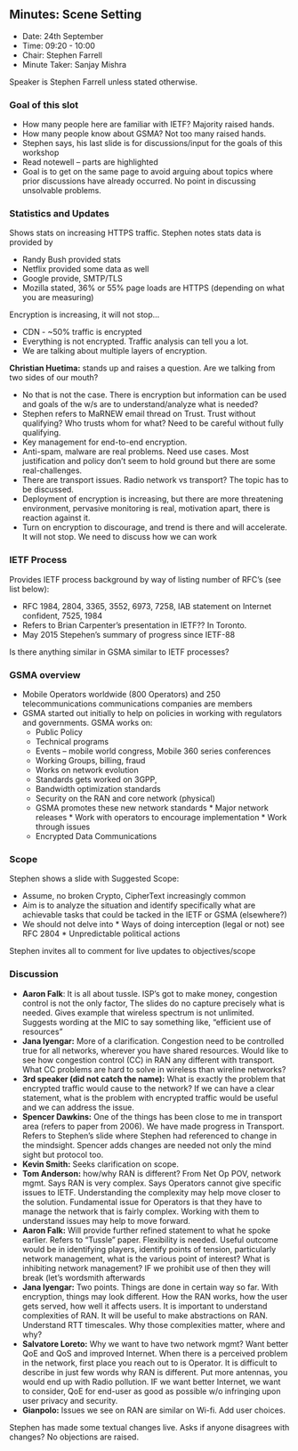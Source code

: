 ## Minutes: Scene Setting
* Date: 24th September
* Time: 09:20 - 10:00
* Chair: Stephen Farrell
* Minute Taker: Sanjay Mishra

Speaker is Stephen Farrell unless stated otherwise.

### Goal of this slot
* How many people here are familiar with IETF? Majority raised hands. 
* How many people know about GSMA?  Not too many raised hands.
* Stephen says, his last slide is for discussions/input for the goals of this workshop
* Read notewell – parts are highlighted 
* Goal is to get on the same page to avoid arguing about topics where prior discussions have already occurred.  No point in discussing unsolvable problems.

### Statistics and Updates
Shows stats on increasing HTTPS traffic. Stephen notes stats data is provided by
*    Randy Bush provided stats
*    Netflix provided some data as well
*    Google provide, SMTP/TLS
*    Mozilla stated, 36% or 55% page loads are HTTPS (depending on what you are measuring)

Encryption is increasing, it will not stop…
* CDN - ~50% traffic is encrypted
* Everything is not encrypted. Traffic analysis can tell you a lot. 
* We are talking about multiple layers of encryption.

__Christian Huetima:__ stands up and raises a question. Are we talking from two sides of our mouth? 

* No that is not the case. There is encryption but information can be used and goals of the w/s are to understand/analyze what is needed?
* Stephen refers to MaRNEW email thread on Trust. Trust without qualifying? Who trusts whom for what? Need to be careful without fully qualifying. 
* Key management for end-to-end encryption. 
* Anti-spam, malware are real problems. Need use cases. Most justification and policy don’t seem to hold ground but there are some real-challenges. 
* There are transport issues. Radio network vs transport? The topic has to be discussed.
* Deployment of encryption is increasing, but there are more threatening environment, pervasive monitoring is real, motivation apart, there is reaction against it.
* Turn on encryption to discourage, and trend is there and will accelerate. It will not stop. We need to discuss how we can work

### IETF Process
Provides IETF process background by way of listing number of RFC’s (see list below):
*    RFC 1984, 2804, 3365, 3552, 6973, 7258, IAB statement on Internet confident, 7525, 1984
*    Refers to Brian Carpenter’s presentation in IETF?? In Toronto.
*    May 2015 Stepehen’s  summary of progress since IETF-88

Is there anything similar in GSMA similar to IETF processes?


### GSMA overview
* Mobile Operators worldwide (800 Operators) and 250 telecommunications communications companies are members
* GSMA started out initially to help on policies in working with regulators and governments. GSMA works on:
   *    Public Policy
   *    Technical programs
   *    Events – mobile world congress, Mobile 360 series conferences
   *    Working Groups, billing, fraud
   *    Works on network evolution
   *    Standards gets worked on 3GPP, 
   *    Bandwidth optimization standards
   *    Security on the RAN and core network (physical)
   *    GSMA promotes these new network standards
      *    Major network releases
      *    Work with operators to encourage implementation
      *    Work through issues
   *    Encrypted Data Communications

### Scope
Stephen shows a slide with Suggested Scope:
*    Assume, no broken Crypto, CipherText increasingly common
*    Aim is to analyze the situation and identify specifically what are achievable tasks that could be tacked in the IETF or GSMA (elsewhere?)
*    We should not delve into
    *    Ways of doing interception (legal or not) see RFC 2804
    *    Unpredictable political actions

Stephen invites all to comment for live updates to objectives/scope

### Discussion
* __Aaron Falk__: It is all about tussle. ISP’s got to make money, congestion control is not the only factor, The slides do no capture precisely what is needed. Gives example that wireless spectrum is not unlimited. Suggests wording at the MIC to say something like, “efficient use of resources”
* __Jana Iyengar:__ More of a clarification. Congestion need to be controlled true for all networks, wherever you have shared resources. Would like to see how congestion control (CC) in RAN any different with transport. What CC problems are hard to solve in wireless than wireline networks?
* __3rd speaker (did not catch the name):__ What is exactly the problem that encrypted traffic would cause to the network? If we can have a clear statement, what is the problem with encrypted traffic would be useful and we can address the issue.
* __Spencer Dawkins:__ One of the things has been close to me in transport area (refers to paper from 2006). We have made progress in Transport. Refers to Stephen’s slide where Stephen had referenced to change in the mindsight. Spencer adds changes are needed not only the mind sight but protocol too.
* __Kevin Smith:__ Seeks clarification on scope. 
* __Tom Anderson:__  how/why RAN is different? From Net Op POV, network mgmt. Says RAN is very complex. Says Operators cannot give specific issues to IETF. Understanding the complexity may help move closer to the solution. Fundamental issue for Operators is that they have to manage the network that is fairly complex. Working with them to understand issues may help to move forward.
* __Aaron Falk:__ Will provide further refined statement to what he spoke earlier. Refers to  “Tussle” paper. Flexibility is needed. Useful outcome would be in identifying players, identify points of tension, particularly network management, what is the various point of interest? What is inhibiting network management?  IF we prohibit use of then they will break (let’s wordsmith afterwards
* __Jana Iyengar:__ Two points. Things are done in certain way so far. With encryption, things may look different. How the RAN works, how the user gets served, how well it affects users. It is important to understand complexities of RAN. It will be useful to make abstractions on RAN. Understand RTT timescales. Why those complexities matter, where and why?
* __Salvatore Loreto:__ Why we want to have two network mgmt?  Want better QoE and QoS and improved Internet. When there is a perceived problem in the network, first place you reach out to is Operator. It is difficult to describe in just few words why RAN is different. Put more antennas, you would end up with Radio pollution. IF we want better Internet, we want to consider, QoE for end-user as good as possible w/o infringing upon user privacy and security.
* __Gianpolo:__ Issues we see on RAN are similar on Wi-fi. Add user choices. 

Stephen has made some textual changes live. Asks if anyone disagrees with changes? No objections are raised.

